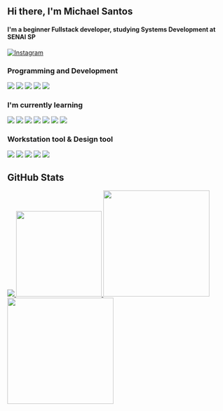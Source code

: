 ## Hi there, I'm Michael Santos
<h4>I'm a beginner Fullstack developer, studying Systems Development at SENAI SP</h1>

[![Instagram](https://img.shields.io/badge/Instagram-E4405F?style=for-the-badge&logo=instagram&logoColor=white)](https://www.instagram.com/_wazmike/)


### Programming and Development
<p>
<code><img src="https://skillicons.dev/icons?i=html"/></code>
<code><img src="https://skillicons.dev/icons?i=js"/></code>
<code><img src="https://skillicons.dev/icons?i=css"/></code>
<code><img src="https://skillicons.dev/icons?i=php"/></code>
<code><img src="https://skillicons.dev/icons?i=mysql"/></code>
</p>

### I'm currently learning
<p>
<code><img src="https://skillicons.dev/icons?i=bootstrap"/></code>
<code><img src="https://skillicons.dev/icons?i=tailwind"/></code>
<code><img src="https://skillicons.dev/icons?i=laravel"/></code>
<code><img src="https://skillicons.dev/icons?i=react"/></code>
<code><img src="https://skillicons.dev/icons?i=java"/></code>
<code><img src="https://skillicons.dev/icons?i=ts"/></code>
<code><img src="https://skillicons.dev/icons?i=py"/></code>
</p>

### Workstation tool & Design tool 
<p>
<code><img src="https://skillicons.dev/icons?i=vscode"/></code>
<code><img src="https://skillicons.dev/icons?i=idea"/></code>
<code><img src="https://skillicons.dev/icons?i=figma"/></code>
<code><img src="https://skillicons.dev/icons?i=github"/></code>
<code><img src="https://skillicons.dev/icons?i=git"/></code>
</p>

## GitHub Stats
  <a href="https://github.com/MichaelMSantos?tab=repositories">
    <img src="https://github-readme-stats.vercel.app/api?username=MichaelMSantos&show_icons=true&theme=dracula&hide_border=true">
    <img src="https://github-readme-stats.vercel.app/api/top-langs/?username=MichaelMSantos&layout=compact&theme=dracula&hide_border=true&hide=html,CSS" height="195px">
  </a>

  <a href="#">
  <img src="https://github-profile-summary-cards.vercel.app/api/cards/most-commit-language?username=MichaelMSantos&theme=dracula&hide_border=true&exclude=html,CSS" height="242px">
  <img src="http://github-profile-summary-cards.vercel.app/api/cards/repos-per-language?username=MichaelMSantos&theme=dracula&hide_border=true&exclude=html,CSS" height="242px">
  </a>


